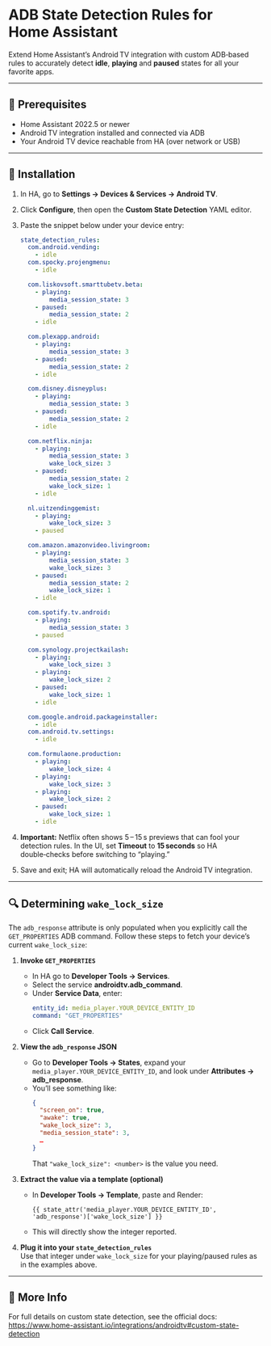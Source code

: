 # ADB State Detection Rules for Home Assistant

Extend Home Assistant’s Android TV integration with custom ADB‑based rules to accurately detect **idle**, **playing** and **paused** states for all your favorite apps.

---

## 🔧 Prerequisites

- Home Assistant 2022.5 or newer  
- Android TV integration installed and connected via ADB  
- Your Android TV device reachable from HA (over network or USB)

---

## 🚀 Installation

1. In HA, go to **Settings → Devices & Services → Android TV**.  
2. Click **Configure**, then open the **Custom State Detection** YAML editor.  
3. Paste the snippet below under your device entry:

    ```yaml
    state_detection_rules:
      com.android.vending:
        - idle
      com.spocky.projengmenu:
        - idle

      com.liskovsoft.smarttubetv.beta:
        - playing:
            media_session_state: 3
        - paused:
            media_session_state: 2
        - idle

      com.plexapp.android:
        - playing:
            media_session_state: 3
        - paused:
            media_session_state: 2
        - idle

      com.disney.disneyplus:
        - playing:
            media_session_state: 3
        - paused:
            media_session_state: 2
        - idle

      com.netflix.ninja:
        - playing:
            media_session_state: 3
            wake_lock_size: 3
        - paused:
            media_session_state: 2
            wake_lock_size: 1
        - idle

      nl.uitzendinggemist:
        - playing:
            wake_lock_size: 3
        - paused

      com.amazon.amazonvideo.livingroom:
        - playing:
            media_session_state: 3
            wake_lock_size: 3
        - paused:
            media_session_state: 2
            wake_lock_size: 1
        - idle

      com.spotify.tv.android:
        - playing:
            media_session_state: 3
        - paused

      com.synology.projectkailash:
        - playing:
            wake_lock_size: 3
        - playing:
            wake_lock_size: 2
        - paused:
            wake_lock_size: 1
        - idle

      com.google.android.packageinstaller:
        - idle
      com.android.tv.settings:
        - idle

      com.formulaone.production:
        - playing:
            wake_lock_size: 4
        - playing:
            wake_lock_size: 3
        - playing:
            wake_lock_size: 2
        - paused:
            wake_lock_size: 1
        - idle
    ```

4. **Important:** Netflix often shows 5 – 15 s previews that can fool your detection rules. In the UI, set **Timeout** to **15 seconds** so HA double‑checks before switching to “playing.”  
5. Save and exit; HA will automatically reload the Android TV integration.

---

## 🔍 Determining `wake_lock_size`

The `adb_response` attribute is only populated when you explicitly call the `GET_PROPERTIES` ADB command. Follow these steps to fetch your device’s current `wake_lock_size`:

1. **Invoke `GET_PROPERTIES`**  
   - In HA go to **Developer Tools → Services**.  
   - Select the service **androidtv.adb_command**.  
   - Under **Service Data**, enter:
     ```yaml
     entity_id: media_player.YOUR_DEVICE_ENTITY_ID
     command: "GET_PROPERTIES"
     ```
   - Click **Call Service**.

2. **View the `adb_response` JSON**  
   - Go to **Developer Tools → States**, expand your `media_player.YOUR_DEVICE_ENTITY_ID`, and look under **Attributes → adb_response**.  
   - You’ll see something like:
     ```json
     {
       "screen_on": true,
       "awake": true,
       "wake_lock_size": 3,
       "media_session_state": 3,
       …  
     }
     ```  
     That `"wake_lock_size": <number>` is the value you need.

3. **Extract the value via a template (optional)**  
   - In **Developer Tools → Template**, paste and Render:
     ```jinja
     {{ state_attr('media_player.YOUR_DEVICE_ENTITY_ID', 'adb_response')['wake_lock_size'] }}
     ```
   - This will directly show the integer reported.

4. **Plug it into your `state_detection_rules`**  
   Use that integer under `wake_lock_size` for your playing/paused rules as in the examples above.

---

## 📖 More Info

For full details on custom state detection, see the official docs:  
https://www.home-assistant.io/integrations/androidtv#custom-state-detection  
